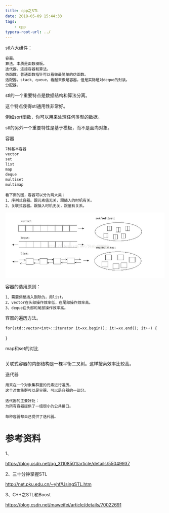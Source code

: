 ```yaml
---
title: cpp之STL
date: 2018-05-09 15:44:33
tags:
	- cpp
typora-root-url: ../
---
```




stl六大组件：

```
容器。
算法。本质是函数模板。
迭代器。连接容器和算法。
仿函数。普通函数指针可以看做最简单的仿函数。
适配器。stack、queue，看起来像是容器，但是实际是对deque的封装。
分配器。
```



stl的一个重要特点是数据结构和算法分离。

这个特点使得stl通用性非常好。

例如sort函数，你可以用来处理任何类型的数据。



stl的另外一个重要特性是基于模板，而不是面向对象。



容器

```
7种基本容器
vector
set
list
map
deque
multiset
multimap

看下面的图，容器可以分为两大类：
1、序列式容器。跟元素值无关，跟插入的时机有关。
2、关联式容器。跟插入时机无关，跟值有关系。
```

![](/images/cpp之容器图.png)

容器的选用原则：

```
1、需要频繁插入删除的，用list。
2、vector在头部操作效率低，在尾部操作效率高。
3、deque在头部和尾部操作效率高。
```



容器的遍历方法。

```
for(std::vector<int>::iterator it=xx.begin(); it!=xx.end(); it++) {
    
}
```



map和set的对比

```

```



关联式容器的内部结构是一棵平衡二叉树。这样搜索效率比较高。



迭代器

```
用来在一个对象集群里的元素进行遍历。
这个对象集群可以是容器，可以是容器的一部分。

迭代器的主要好处：
为所有容器提供了一组很小的公共接口。

每种容器都自己提供了迭代器。

```





# 参考资料

1、

https://blog.csdn.net/qq_31108501/article/details/55049937

2、三十分钟掌握STL 

http://net.pku.edu.cn/~yhf/UsingSTL.htm

3、C++之STL和Boost

https://blog.csdn.net/maweifei/article/details/70022691